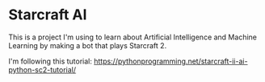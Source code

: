 # Starcraft AI

This is a project I'm using to learn about Artificial Intelligence and Machine Learning by making a bot that plays Starcraft 2.

I'm following this tutorial: https://pythonprogramming.net/starcraft-ii-ai-python-sc2-tutorial/